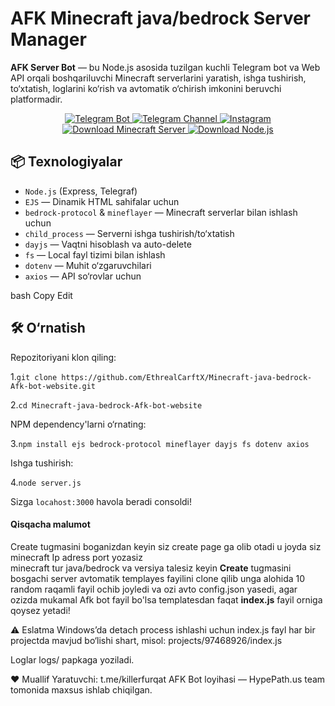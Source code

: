 # AFK Minecraft java/bedrock Server Manager

**AFK Server Bot** — bu Node.js asosida tuzilgan kuchli Telegram bot va Web API orqali boshqariluvchi Minecraft serverlarini yaratish, ishga tushirish, to‘xtatish, loglarini ko‘rish va avtomatik o‘chirish imkonini beruvchi platformadir.

<p align="center">
  <a href="https://t.me/avtoserverbot" target="_blank">
    <img src="https://img.shields.io/badge/Telegram-Bot-2CA5E0?style=for-the-badge&logo=telegram" alt="Telegram Bot">
  </a>
  <a href="https://t.me/HypePath" target="_blank">
    <img src="https://img.shields.io/badge/Telegram-Channel-2CA5E0?style=for-the-badge&logo=telegram" alt="Telegram Channel">
  </a>
  <a href="https://instagram.com/EthrealCarftX" target="_blank">
    <img src="https://img.shields.io/badge/Instagram-Follow-E4405F?style=for-the-badge&logo=instagram&logoColor=white" alt="Instagram">
  </a>
  <a href="https://www.minecraft.net/en-us/download/server" target="_blank">
  <img src="https://img.shields.io/badge/Minecraft-Server%20Download-green?style=for-the-badge&logo=minecraft&logoColor=white" alt="Download Minecraft Server">
</a>
<a href="https://nodejs.org/en/download" target="_blank">
  <img src="https://img.shields.io/badge/Node.js-Download%20Latest-brightgreen?style=for-the-badge&logo=node.js&logoColor=white" alt="Download Node.js">
</a>

</p>

## 📦 Texnologiyalar

- `Node.js` (Express, Telegraf)
- `EJS` — Dinamik HTML sahifalar uchun
- `bedrock-protocol` & `mineflayer` — Minecraft serverlar bilan ishlash uchun
- `child_process` — Serverni ishga tushirish/to‘xtatish
- `dayjs` — Vaqtni hisoblash va auto-delete
- `fs` — Local fayl tizimi bilan ishlash
- `dotenv` — Muhit o‘zgaruvchilari
- `axios` — API so‘rovlar uchun

bash
Copy
Edit

## 🛠 O‘rnatish

Repozitoriyani klon qiling:
   
1.```git clone https://github.com/EthrealCarftX/Minecraft-java-bedrock-Afk-bot-website.git```

2.```cd Minecraft-java-bedrock-Afk-bot-website```

NPM dependency'larni o‘rnating:

3.```npm install ejs bedrock-protocol mineflayer dayjs fs dotenv axios```

Ishga tushirish:

4.```node server.js```

Sizga ```locahost:3000``` havola beradi consoldi!


<h4>Qisqacha malumot</h4>

Create tugmasini boganizdan keyin siz create page ga olib otadi u joyda siz minecraft Ip adress port yozasiz <br> minecraft tur java/bedrock va versiya talesiz keyin **Create** tugmasini bosgachi server avtomatik templayes fayilini clone qilib unga alohida 10 random raqamli fayil ochib joyledi va ozi avto config.json yasedi, agar ozizda mukamal Afk bot fayil bo'lsa templatesdan faqat **index.js** fayil orniga qoysez yetadi!


⚠️ Eslatma
Windows’da detach process ishlashi uchun index.js fayl har bir projectda mavjud bo‘lishi shart, misol: projects/97468926/index.js

Loglar logs/ papkaga yoziladi.


❤️ Muallif
Yaratuvchi: t.me/killerfurqat
AFK Bot loyihasi — HypePath.us team tomonida maxsus ishlab chiqilgan.
